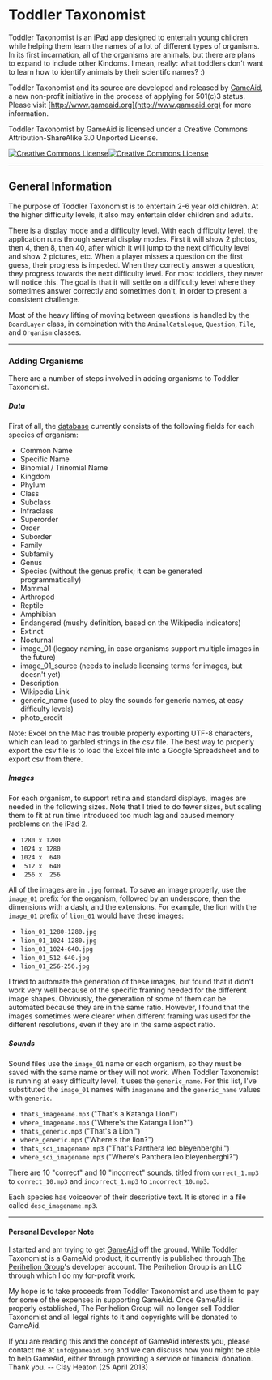 # Toddler Taxonomist 

Toddler Taxonomist is an iPad app designed to entertain young children while helping them learn the names of a lot of different types of organisms. In its first incarnation, all of the organisms are animals, but there are plans to expand to include other Kindoms. I mean, really: what toddlers don't want to learn how to identify animals by their scientifc names? :)

Toddler Taxonomist and its source are developed and released by [GameAid](http://www.gameaid.org), a new non-profit initiative in the process of applying for 501(c)3 status. Please visit [http://www.gameaid.org](http://www.gameaid.org) for more information.

Toddler Taxonomist by GameAid is licensed under a Creative Commons Attribution-ShareAlike 3.0 Unported License.

<a rel="license" href="http://creativecommons.org/licenses/by-sa/3.0/deed.en_US"><img alt="Creative Commons License"><img alt="Creative Commons License" style="border-width:0" src="http://i.creativecommons.org/l/by-sa/3.0/80x15.png" /></a>

-------

## General Information

The purpose of Toddler Taxonomist is to entertain 2-6 year old children. At the higher difficulty levels, it also may entertain older children and adults.

There is a display mode and a difficulty level. With each difficulty level, the application runs through several display modes. First it will show 2 photos, then 4, then 8, then 40, after which it will jump to the next difficulty level and show 2 pictures, etc. When a player misses a question on the first guess, their progress is impeded. When they correctly answer a question, they progress towards the next difficulty level. For most toddlers, they never will notice this. The goal is that it will settle on a difficulty level where they sometimes answer correctly and sometimes don't, in order to present a consistent challenge. 

Most of the heavy lifting of moving between questions is handled by the `BoardLayer` class, in combination with the `AnimalCatalogue`, `Question`, `Tile`, and `Organism` classes. 

-------

### Adding Organisms

There are a number of steps involved in adding organisms to Toddler Taxonomist.

##### Data

First of all, the [database](https://github.com/GameAid/Toddler-Taxonomist/blob/master/Toddler%20Taxonomist/animal_list.xlsx) currently consists of the following fields for each species of organism:

* Common Name
* Specific Name
* Binomial / Trinomial Name
* Kingdom
* Phylum
* Class
* Subclass
* Infraclass
* Superorder
* Order
* Suborder
* Family
* Subfamily
* Genus
* Species (without the genus prefix; it can be generated programmatically)
* Mammal
* Arthropod
* Reptile
* Amphibian
* Endangered (mushy definition, based on the Wikipedia indicators)
* Extinct
* Nocturnal
* image_01 (legacy naming, in case organisms support multiple images in the future)
* image_01_source (needs to include licensing terms for images, but doesn't yet)
* Description
* Wikipedia Link
* generic_name (used to play the sounds for generic names, at easy difficulty levels)
* photo_credit

Note: Excel on the Mac has trouble properly exporting UTF-8 characters, which can lead to garbled strings in the csv file. The best way to properly export the csv file is to load the Excel file into a Google Spreadsheet and to export csv from there.


##### Images

For each organism, to support retina and standard displays, images are needed in the following sizes. Note that I tried to do fewer sizes, but scaling them to fit at run time introduced too much lag and caused memory problems on the iPad 2.

* `1280 x 1280`
* `1024 x 1280`
* `1024 x  640`
* ` 512 x  640`
* ` 256 x  256`

All of the images are in `.jpg` format. To save an image properly, use the `image_01` prefix for the organism, followed by an underscore, then the dimensions with a dash, and the extensions. For example, the lion with the `image_01` prefix of `lion_01` would have these images:

* `lion_01_1280-1280.jpg`
* `lion_01_1024-1280.jpg`
* `lion_01_1024-640.jpg`
* `lion_01_512-640.jpg`
* `lion_01_256-256.jpg`

I tried to automate the generation of these images, but found that it didn't work very well because of the specific framing needed for the different image shapes. Obviously, the generation of some of them can be automated because they are in the same ratio. However, I found that the images sometimes were clearer when different framing was used for the different resolutions, even if they are in the same aspect ratio. 

##### Sounds
Sound files use the `image_01` name or each organism, so they must be saved with the same name or they will not work. When Toddler Taxonomist is running at easy difficulty level, it uses the `generic_name`. For this list, I've substituted the `image_01` names with `imagename` and the `generic_name` values with `generic`.

* `thats_imagename.mp3` ("That's a Katanga Lion!")
* `where_imagename.mp3` ("Where's the Katanga Lion?")
* `thats_generic.mp3` ("That's a Lion.")
* `where_generic.mp3` ("Where's the lion?")
* `thats_sci_imagename.mp3` ("That's Panthera leo bleyenberghi.")
* `where_sci_imagename.mp3`  ("Where's Panthera leo bleyenberghi?")

There are 10 "correct" and 10 "incorrect" sounds, titled from `correct_1.mp3` to `correct_10.mp3` and `incorrect_1.mp3` to `incorrect_10.mp3`.

Each species has voiceover of their descriptive text. It is stored in a file called `desc_imagename.mp3`.

-------

#### Personal Developer Note

I started and am trying to get [GameAid](http://www.gameaid.org) off the ground. While Toddler Taxonomist is a GameAid product, it currently is published through [The Perihelion Group](http://www.theperiheliongroup.com)'s developer account. The Perihelion Group is an LLC through which I do my for-profit work.

My hope is to take proceeds from Toddler Taxonomist and use them to pay for some of the expenses in supporting GameAid. Once GameAid is properly established, The Perihelion Group will no longer sell Toddler Taxonomist and all legal rights to it and copyrights will be donated to GameAid.

If you are reading this and the concept of GameAid interests you, please contact me at `info@gameaid.org` and we can discuss how you might be able to help GameAid, either through providing a service or financial donation. Thank you. -- Clay Heaton (25 April 2013)